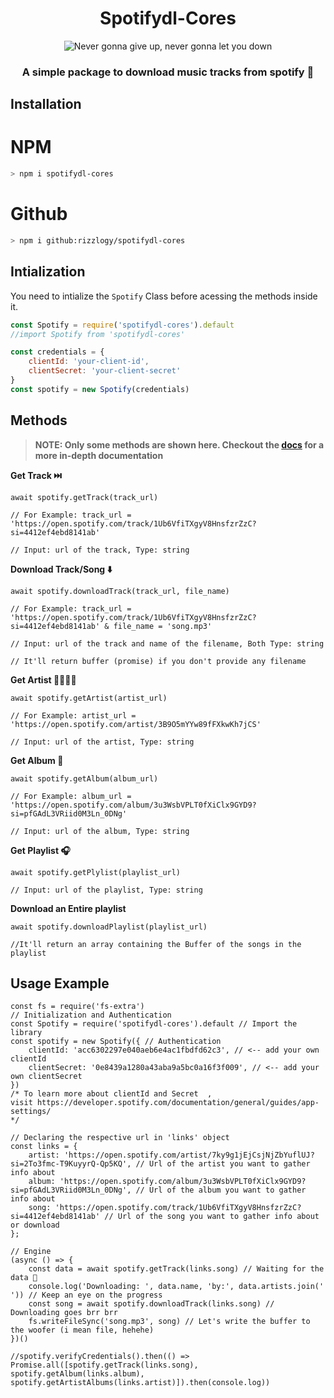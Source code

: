 <div align=center>

# Spotifydl-Cores

<img src="https://img.icons8.com/nolan/256/spotify.png" alt="Never gonna give up, never gonna let you down"/>

### A simple package to download music tracks from spotify 🎵
</div>

## Installation 
# NPM
```sh
> npm i spotifydl-cores
```
# Github
```sh
> npm i github:rizzlogy/spotifydl-cores
```

## Intialization 

You need to intialize the `Spotify` Class before acessing the methods inside it.

```js
const Spotify = require('spotifydl-cores').default
//import Spotify from 'spotifydl-cores'

const credentials = {
    clientId: 'your-client-id',
    clientSecret: 'your-client-secret'
}
const spotify = new Spotify(credentials)
```

## Methods 
> **NOTE: Only some methods are shown here. Checkout the [docs](https://spotifydl-cores.rizzy.eu.org) for a more in-depth documentation**

**Get Track ⏭️**
```JS
await spotify.getTrack(track_url) 

// For Example: track_url = 'https://open.spotify.com/track/1Ub6VfiTXgyV8HnsfzrZzC?si=4412ef4ebd8141ab'

// Input: url of the track, Type: string
```
**Download Track/Song ⬇️**
```JS
await spotify.downloadTrack(track_url, file_name)

// For Example: track_url = 'https://open.spotify.com/track/1Ub6VfiTXgyV8HnsfzrZzC?si=4412ef4ebd8141ab' & file_name = 'song.mp3'

// Input: url of the track and name of the filename, Both Type: string

// It'll return buffer (promise) if you don't provide any filename

```

**Get Artist 👩‍🎤🧑‍🎤**
```JS
await spotify.getArtist(artist_url)

// For Example: artist_url = 'https://open.spotify.com/artist/3B9O5mYYw89fFXkwKh7jCS'

// Input: url of the artist, Type: string
```

**Get Album 💽**
```JS
await spotify.getAlbum(album_url)

// For Example: album_url = 'https://open.spotify.com/album/3u3WsbVPLT0fXiClx9GYD9?si=pfGAdL3VRiid0M3Ln_0DNg'

// Input: url of the album, Type: string
```

**Get Playlist 🎧**

```JS
await spotify.getPlylist(playlist_url)

// Input: url of the playlist, Type: string
```

**Download an Entire playlist**

```JS
await spotify.downloadPlaylist(playlist_url)

//It'll return an array containing the Buffer of the songs in the playlist
```

## Usage Example
```JS
const fs = require('fs-extra') 
// Initialization and Authentication 
const Spotify = require('spotifydl-cores').default // Import the library 
const spotify = new Spotify({ // Authentication
    clientId: 'acc6302297e040aeb6e4ac1fbdfd62c3', // <-- add your own clientId 
    clientSecret: '0e8439a1280a43aba9a5bc0a16f3f009', // <-- add your own clientSecret 
})
/* To learn more about clientId and Secret  , 
visit https://developer.spotify.com/documentation/general/guides/app-settings/ 
*/

// Declaring the respective url in 'links' object 
const links = {
    artist: 'https://open.spotify.com/artist/7ky9g1jEjCsjNjZbYuflUJ?si=2To3fmc-T9KuyyrQ-Qp5KQ', // Url of the artist you want to gather info about
    album: 'https://open.spotify.com/album/3u3WsbVPLT0fXiClx9GYD9?si=pfGAdL3VRiid0M3Ln_0DNg', // Url of the album you want to gather info about
    song: 'https://open.spotify.com/track/1Ub6VfiTXgyV8HnsfzrZzC?si=4412ef4ebd8141ab' // Url of the song you want to gather info about or download
};

// Engine 
(async () => {
    const data = await spotify.getTrack(links.song) // Waiting for the data 🥱
    console.log('Downloading: ', data.name, 'by:', data.artists.join(' ')) // Keep an eye on the progress
    const song = await spotify.downloadTrack(links.song) // Downloading goes brr brr 
    fs.writeFileSync('song.mp3', song) // Let's write the buffer to the woofer (i mean file, hehehe) 
})()

//spotify.verifyCredentials().then(() => Promise.all([spotify.getTrack(links.song), spotify.getAlbum(links.album), spotify.getArtistAlbums(links.artist)]).then(console.log))
```
